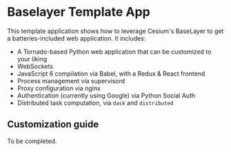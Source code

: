 # Baselayer Template App

This template application shows how to leverage Cesium's BaseLayer to
get a batteries-included web application.  It includes:

- A Tornado-based Python web application that can be customized to your liking
- WebSockets
- JavaScript 6 compilation via Babel, with a Redux & React frontend
- Process management via supervisord
- Proxy configuration via nginx
- Authentication (currently using Google) via Python Social Auth
- Distributed task computation, via `dask` and `distributed`

## Customization guide

To be completed.
